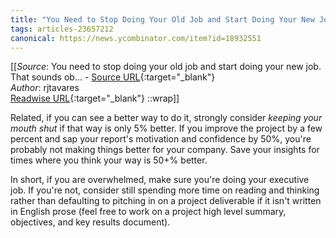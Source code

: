 ```yaml
---
title: "You Need to Stop Doing Your Old Job and Start Doing Your New Job. That Sounds Ob... (463128252)"
tags: articles-23657212
canonical: https://news.ycombinator.com/item?id=18932551
---
```


[[_Source_: You need to stop doing your old job and start doing your new job. That sounds ob... - [Source URL](https://news.ycombinator.com/item?id=18932551){:target="_blank"}<br>
_Author_: rjtavares<br>
[Readwise URL](https://readwise.io/open/463128252){:target="_blank"}
::wrap]]

Related, if you can see a better way to do it, strongly consider *keeping your mouth shut* if that way is only 5% better. If you improve the project by a few percent and sap your report's motivation and confidence by 50%, you're probably not making things better for your company. Save your insights for times where you think your way is 50+% better.

In short, if you are overwhelmed, make sure you're doing your executive job. If you're not, consider still spending more time on reading and thinking rather than defaulting to pitching in on a project deliverable if it isn't written in English prose (feel free to work on a project high level summary, objectives, and key results document).
